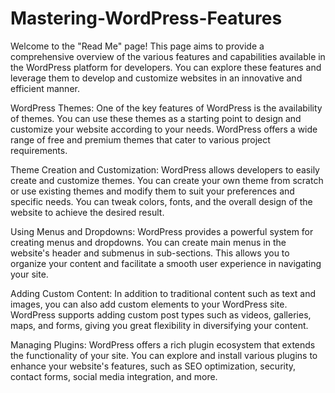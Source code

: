 # Mastering-WordPress-Features
Welcome to the "Read Me" page! This page aims to provide a comprehensive overview of the various features and capabilities available in the WordPress platform for developers. You can explore these features and leverage them to develop and customize websites in an innovative and efficient manner.

WordPress Themes:
One of the key features of WordPress is the availability of themes. You can use these themes as a starting point to design and customize your website according to your needs. WordPress offers a wide range of free and premium themes that cater to various project requirements.

Theme Creation and Customization:
WordPress allows developers to easily create and customize themes. You can create your own theme from scratch or use existing themes and modify them to suit your preferences and specific needs. You can tweak colors, fonts, and the overall design of the website to achieve the desired result.

Using Menus and Dropdowns:
WordPress provides a powerful system for creating menus and dropdowns. You can create main menus in the website's header and submenus in sub-sections. This allows you to organize your content and facilitate a smooth user experience in navigating your site.

Adding Custom Content:
In addition to traditional content such as text and images, you can also add custom elements to your WordPress site. WordPress supports adding custom post types such as videos, galleries, maps, and forms, giving you great flexibility in diversifying your content.

Managing Plugins:
WordPress offers a rich plugin ecosystem that extends the functionality of your site. You can explore and install various plugins to enhance your website's features, such as SEO optimization, security, contact forms, social media integration, and more.
